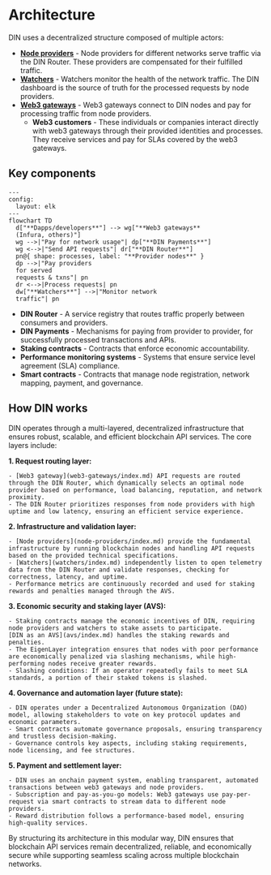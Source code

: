 # Architecture

DIN uses a decentralized structure composed of multiple actors:

- [**Node providers**](node-providers/index.md) - Node providers for different networks serve traffic via the DIN Router.
  These providers are compensated for their fulfilled traffic.
- [**Watchers**](watchers/index.md) - Watchers monitor the health of the network traffic.
  The DIN dashboard is the source of truth for the processed requests by node providers.
- [**Web3 gateways**](web3-gateways/index.md) - Web3 gateways connect to DIN nodes and pay for processing traffic from node providers.
  - **Web3 customers** - These individuals or companies interact directly with web3 gateways through their provided identities and processes.
    They receive services and pay for SLAs covered by the web3 gateways.

## Key components

<p align="center">

```mermaid
---
config:
  layout: elk
---
flowchart TD
  d["**Dapps/developers**"] --> wg["**Web3 gateways**
  (Infura, others)"]
  wg -->|"Pay for network usage"| dp["**DIN Payments**"]
  wg <-->|"Send API requests"| dr["**DIN Router**"]
  pn@{ shape: processes, label: "**Provider nodes**" }
  dp -->|"Pay providers
  for served
  requests & txns"| pn
  dr <-->|Process requests| pn
  dw["**Watchers**"] -->|"Monitor network
  traffic"| pn
```

</p>

- **DIN Router** - A service registry that routes traffic properly between consumers and providers.
- **DIN Payments** - Mechanisms for paying from provider to provider, for successfully processed transactions and APIs.
- **Staking contracts** - Contracts that enforce economic accountability.
- **Performance monitoring systems** - Systems that ensure service level agreement (SLA) compliance.
- **Smart contracts** - Contracts that manage node registration, network mapping, payment, and governance.

## How DIN works

DIN operates through a multi-layered, decentralized infrastructure that ensures robust, scalable, and efficient blockchain API services.
The core layers include:

**1. Request routing layer:**

    - [Web3 gateway](web3-gateways/index.md) API requests are routed through the DIN Router, which dynamically selects an optimal node provider based on performance, load balancing, reputation, and network proximity.
    - The DIN Router prioritizes responses from node providers with high uptime and low latency, ensuring an efficient service experience.

**2. Infrastructure and validation layer:**

    - [Node providers](node-providers/index.md) provide the fundamental infrastructure by running blockchain nodes and handling API requests based on the provided technical specifications.
    - [Watchers](watchers/index.md) independently listen to open telemetry data from the DIN Router and validate responses, checking for correctness, latency, and uptime.
    - Performance metrics are continuously recorded and used for staking rewards and penalties managed through the AVS.

**3. Economic security and staking layer (AVS):**

    - Staking contracts manage the economic incentives of DIN, requiring node providers and watchers to stake assets to participate.
    [DIN as an AVS](avs/index.md) handles the staking rewards and penalties.
    - The EigenLayer integration ensures that nodes with poor performance are economically penalized via slashing mechanisms, while high-performing nodes receive greater rewards.
    - Slashing conditions: If an operator repeatedly fails to meet SLA standards, a portion of their staked tokens is slashed.

**4. Governance and automation layer (future state):**

    - DIN operates under a Decentralized Autonomous Organization (DAO) model, allowing stakeholders to vote on key protocol updates and economic parameters.
    - Smart contracts automate governance proposals, ensuring transparency and trustless decision-making.
    - Governance controls key aspects, including staking requirements, node licensing, and fee structures.

**5. Payment and settlement layer:**

    - DIN uses an onchain payment system, enabling transparent, automated transactions between web3 gateways and node providers.
    - Subscription and pay-as-you-go models: Web3 gateways use pay-per-request via smart contracts to stream data to different node providers.
    - Reward distribution follows a performance-based model, ensuring high-quality services.

By structuring its architecture in this modular way, DIN ensures that blockchain API services remain decentralized, reliable, and economically secure while supporting seamless scaling across multiple blockchain networks.
